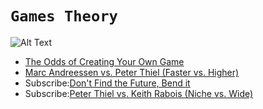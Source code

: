 
# `Games Theory`


![Alt Text](https://media.giphy.com/media/dXpEFuXdilI8x6D1Qw/giphy.gif)

- [The Odds of Creating Your Own Game](https://allenleein.github.io/games/1930/01/01/avoid-competition.html)
- [Marc Andreessen vs. Peter Thiel (Faster vs. Higher)](https://allenleein.github.io/games/1930/01/02/narratives.html)
- Subscribe:[Don't Find the Future, Bend it](https://gamestheory.substack.com/subscribe?utm_source=menu&simple=true&next=https%3A%2F%2Fgamestheory.substack.com%2F)
- Subscribe:[Peter Thiel vs. Keith Rabois (Niche vs. Wide)](https://gamestheory.substack.com/subscribe?utm_source=menu&simple=true&next=https%3A%2F%2Fgamestheory.substack.com%2F)


